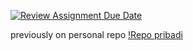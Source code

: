 [![Review Assignment Due Date](https://classroom.github.com/assets/deadline-readme-button-22041afd0340ce965d47ae6ef1cefeee28c7c493a6346c4f15d667ab976d596c.svg)](https://classroom.github.com/a/O8GorTml)

previously on personal repo
[!Repo pribadi](https://github.com/AlfaDitoOnGithub/ISD24Tugas)
